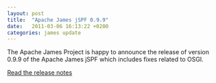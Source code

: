 ```yaml
---
layout: post
title:  "Apache James jSPF 0.9.9"
date:   2011-03-06 16:13:22 +0200
categories: james update
---
```


The Apache James Project is happy to announce the release of version 0.9.9 of the Apache James jSPF which includes fixes
related to OSGI.

[Read the release notes][notes]

[notes]: https://issues.apache.org/jira/secure/IssueNavigator.jspa?reset=true&amp;jqlQuery=project+%3D+JSPF+AND+fixVersion+%3D+%220.9.9%22+AND+status+%3D+Resolved+ORDER+BY+priority+DESC&amp;mode=hide





